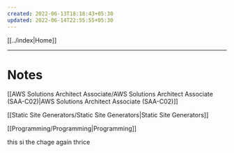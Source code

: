 ```yaml
---
created: 2022-06-13T18:18:43+05:30
updated: 2022-06-14T22:55:55+05:30
---
```

[[../index|Home]]

---
# Notes
[[AWS Solutions Architect Associate/AWS Solutions Architect Associate (SAA-C02)|AWS Solutions Architect Associate (SAA-C02)]]

[[Static Site Generators/Static Site Generators|Static Site Generators]]

[[Programming/Programming|Programming]]

this si the chage again thrice